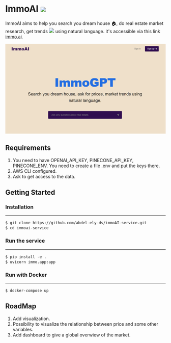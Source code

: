 # ImmoAI <img src="https://github.com/abdel-ely-ds/immoAI-service/assets/76486913/5da8796b-07d6-4db2-9121-6c451e739a9e" width="30">

ImmoAI aims to help you search you dream house 🏠, do real estate market research, get trends <img src="https://github.com/abdel-ely-ds/immoAI-service/assets/76486913/a8dda30f-1cf2-4673-a339-5099f63ac3e6" width="20">
 using natural language. it's accessible via this link [immo.ai](http://localhost:3000/).

![Image Alt Text](assets/immo.PNG)


## Requirements 
1) You need to have OPENAI_API_KEY, PINECONE_API_KEY, PINECONE_ENV. You need to create a file .env and put the keys there.
2) AWS CLI configured.
3) Ask to get access to the data.
   
## Getting Started
### Installation
------------

    $ git clone https://github.com/abdel-ely-ds/immoAI-service.git
    $ cd immoai-service
    
### Run the service
------------
    $ pip install -e .
    $ uvicorn immo.app:app

### Run with Docker
------------
    $ docker-compose up
    
## RoadMap
1) Add visualization.
2) Possibility to visualize the relationship between price and some other variables.
3) Add dashboard to give a global overwiew of the market.
